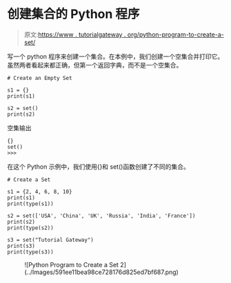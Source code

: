 # 创建集合的 Python 程序

> 原文:[https://www . tutorialgateway . org/python-program-to-create-a-set/](https://www.tutorialgateway.org/python-program-to-create-a-set/)

写一个 python 程序来创建一个集合。在本例中，我们创建一个空集合并打印它。虽然两者看起来都正确，但第一个返回字典，而不是一个空集合。

```
# Create an Empty Set

s1 = {}
print(s1)

s2 = set()
print(s2)
```

空集输出

```
{}
set()
>>> 
```

在这个 Python 示例中，我们使用{}和 set()函数创建了不同的集合。

```
# Create a Set

s1 = {2, 4, 6, 8, 10}
print(s1)
print(type(s1))

s2 = set(['USA', 'China', 'UK', 'Russia', 'India', 'France'])
print(s2)
print(type(s2))

s3 = set("Tutorial Gateway")
print(s3)
print(type(s3))
```

<figure class="wp-block-image size-large">![Python Program to Create a Set 2](../Images/591ee11bea98ce728176d825ed7bf687.png)</figure>